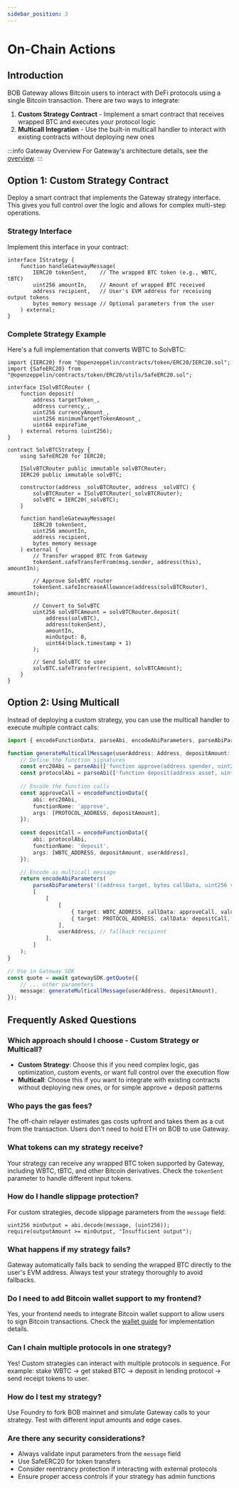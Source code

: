 ```yaml
---
sidebar_position: 3
---
```


# On-Chain Actions

## Introduction

BOB Gateway allows Bitcoin users to interact with DeFi protocols using a single Bitcoin transaction. There are two ways to integrate:

1. **Custom Strategy Contract** - Implement a smart contract that receives wrapped BTC and executes your protocol logic
2. **Multicall Integration** - Use the built-in multicall handler to interact with existing contracts without deploying new ones

:::info Gateway Overview
For Gateway's architecture details, see the [overview](./overview.md).
:::

## Option 1: Custom Strategy Contract

Deploy a smart contract that implements the Gateway strategy interface. This gives you full control over the logic and allows for complex multi-step operations.

### Strategy Interface

Implement this interface in your contract:

```solidity
interface IStrategy {
    function handleGatewayMessage(
        IERC20 tokenSent,    // The wrapped BTC token (e.g., WBTC, tBTC)
        uint256 amountIn,    // Amount of wrapped BTC received
        address recipient,   // User's EVM address for receiving output tokens
        bytes memory message // Optional parameters from the user
    ) external;
}
```

### Complete Strategy Example

Here's a full implementation that converts WBTC to SolvBTC:

```solidity
import {IERC20} from "@openzeppelin/contracts/token/ERC20/IERC20.sol";
import {SafeERC20} from "@openzeppelin/contracts/token/ERC20/utils/SafeERC20.sol";

interface ISolvBTCRouter {
    function deposit(
        address targetToken_,
        address currency_,
        uint256 currencyAmount_,
        uint256 minimumTargetTokenAmount_,
        uint64 expireTime_
    ) external returns (uint256);
}

contract SolvBTCStrategy {
    using SafeERC20 for IERC20;

    ISolvBTCRouter public immutable solvBTCRouter;
    IERC20 public immutable solvBTC;

    constructor(address _solvBTCRouter, address _solvBTC) {
        solvBTCRouter = ISolvBTCRouter(_solvBTCRouter);
        solvBTC = IERC20(_solvBTC);
    }

    function handleGatewayMessage(
        IERC20 tokenSent,
        uint256 amountIn,
        address recipient,
        bytes memory message
    ) external {
        // Transfer wrapped BTC from Gateway
        tokenSent.safeTransferFrom(msg.sender, address(this), amountIn);

        // Approve SolvBTC router
        tokenSent.safeIncreaseAllowance(address(solvBTCRouter), amountIn);

        // Convert to SolvBTC
        uint256 solvBTCAmount = solvBTCRouter.deposit(
            address(solvBTC), 
            address(tokenSent), 
            amountIn, 
            minOutput: 0,
            uint64(block.timestamp + 1)
        );

        // Send SolvBTC to user
        solvBTC.safeTransfer(recipient, solvBTCAmount);
    }
}
```

## Option 2: Using Multicall

Instead of deploying a custom strategy, you can use the multicall handler to execute multiple contract calls:

```typescript
import { encodeFunctionData, parseAbi, encodeAbiParameters, parseAbiParameters } from 'viem';

function generateMulticallMessage(userAddress: Address, depositAmount: bigint) {
    // Define the function signatures
    const erc20Abi = parseAbi(['function approve(address spender, uint256 value)']);
    const protocolAbi = parseAbi(['function deposit(address asset, uint256 amount, address onBehalfOf)']);
    
    // Encode the function calls
    const approveCall = encodeFunctionData({
        abi: erc20Abi,
        functionName: 'approve',
        args: [PROTOCOL_ADDRESS, depositAmount],
    });
    
    const depositCall = encodeFunctionData({
        abi: protocolAbi,
        functionName: 'deposit', 
        args: [WBTC_ADDRESS, depositAmount, userAddress],
    });

    // Encode as multicall message
    return encodeAbiParameters(
        parseAbiParameters('((address target, bytes callData, uint256 value)[], address fallbackRecipient)'),
        [
            [
                [
                    { target: WBTC_ADDRESS, callData: approveCall, value: 0n },
                    { target: PROTOCOL_ADDRESS, callData: depositCall, value: 0n },
                ],
                userAddress, // fallback recipient
            ],
        ]
    );
}

// Use in Gateway SDK
const quote = await gatewaySDK.getQuote({
    // ... other parameters
    message: generateMulticallMessage(userAddress, depositAmount),
});
```

## Frequently Asked Questions

### Which approach should I choose - Custom Strategy or Multicall?

- **Custom Strategy**: Choose this if you need complex logic, gas optimization, custom events, or want full control over the execution flow
- **Multicall**: Choose this if you want to integrate with existing contracts without deploying new ones, or for simple approve + deposit patterns

### Who pays the gas fees?

The off-chain relayer estimates gas costs upfront and takes them as a cut from the transaction. Users don't need to hold ETH on BOB to use Gateway.

### What tokens can my strategy receive?

Your strategy can receive any wrapped BTC token supported by Gateway, including WBTC, tBTC, and other Bitcoin derivatives. Check the `tokenSent` parameter to handle different input tokens.

### How do I handle slippage protection?

For custom strategies, decode slippage parameters from the `message` field:
```solidity
uint256 minOutput = abi.decode(message, (uint256));
require(outputAmount >= minOutput, "Insufficient output");
```

### What happens if my strategy fails?

Gateway automatically falls back to sending the wrapped BTC directly to the user's EVM address. Always test your strategy thoroughly to avoid fallbacks.

### Do I need to add Bitcoin wallet support to my frontend?

Yes, your frontend needs to integrate Bitcoin wallet support to allow users to sign Bitcoin transactions. Check the [wallet guide](./wallets.md) for implementation details.

### Can I chain multiple protocols in one strategy?

Yes! Custom strategies can interact with multiple protocols in sequence. For example: stake WBTC → get staked BTC → deposit in lending protocol → send receipt tokens to user.

### How do I test my strategy?

Use Foundry to fork BOB mainnet and simulate Gateway calls to your strategy. Test with different input amounts and edge cases.

### Are there any security considerations?

- Always validate input parameters from the `message` field
- Use SafeERC20 for token transfers
- Consider reentrancy protection if interacting with external protocols
- Ensure proper access controls if your strategy has admin functions
